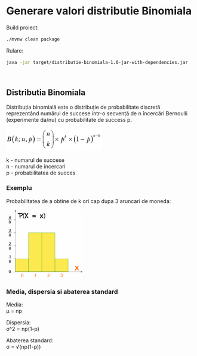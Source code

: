# Generare valori distributie Binomiala

Build proiect:
```bash
./mvnw clean package
```

Rulare:
```bash
java -jar target/distributie-binomiala-1.0-jar-with-dependencies.jar
```

<br>

## Distributia Binomiala

Distribuția binomială este o distribuție de probabilitate discretă reprezentând numărul de succese intr-o secvență de n încercări Bernoulli (experimente da/nu) cu probabilitate de success p.

![](./src/main/resources/formula-dist-binom.png)

k - numarul de succese  
n - numarul de incercari  
p - probabilitatea de succes

### Exemplu

Probabilitatea de a obtine de k ori cap dupa 3 aruncari de moneda:

![](./src/main/resources/exemplu-dist-binom.png)

### Media, dispersia si abaterea standard

Media:  
μ = np

Dispersia:  
σ^2 = np(1-p)

Abaterea standard:  
σ = √(np(1-p)) 